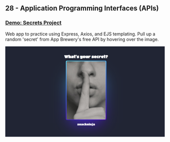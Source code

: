 ## 28 - Application Programming Interfaces (APIs)

### [Demo: Secrets Project](https://replit.com/@gdbecker/SecretsProject)

Web app to practice using Express, Axios, and EJS templating. Pull up a random 'secret' from App Brewery's free API by hovering over the image.

!["Page"](./Page.png)
